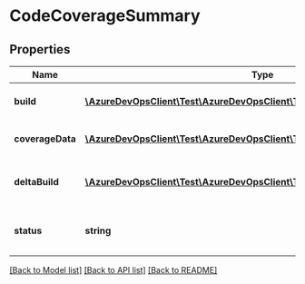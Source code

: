 # CodeCoverageSummary

## Properties
Name | Type | Description | Notes
------------ | ------------- | ------------- | -------------
**build** | [**\AzureDevOpsClient\Test\AzureDevOpsClient\Test\Model\ShallowReference**](ShallowReference.md) | Uri of build for which data is retrieved/published | [optional] 
**coverageData** | [**\AzureDevOpsClient\Test\AzureDevOpsClient\Test\Model\CodeCoverageData[]**](CodeCoverageData.md) | List of coverage data and details for the build | [optional] 
**deltaBuild** | [**\AzureDevOpsClient\Test\AzureDevOpsClient\Test\Model\ShallowReference**](ShallowReference.md) | Uri of build against which difference in coverage is computed | [optional] 
**status** | **string** | Uri of build against which difference in coverage is computed | [optional] 

[[Back to Model list]](../README.md#documentation-for-models) [[Back to API list]](../README.md#documentation-for-api-endpoints) [[Back to README]](../README.md)


